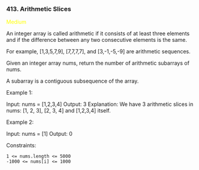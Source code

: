 <h3>413. Arithmetic Slices</h3>

<span style="color:yellow">Medium</span>

An integer array is called arithmetic if it consists of at least three elements and if the difference between any
two consecutive elements is the same.

For example, [1,3,5,7,9], [7,7,7,7], and [3,-1,-5,-9] are arithmetic sequences.

Given an integer array nums, return the number of arithmetic subarrays of nums.

A subarray is a contiguous subsequence of the array.



Example 1:

Input: nums = [1,2,3,4]
Output: 3
Explanation: We have 3 arithmetic slices in nums: [1, 2, 3], [2, 3, 4] and [1,2,3,4] itself.

Example 2:

Input: nums = [1]
Output: 0



Constraints:

    1 <= nums.length <= 5000
    -1000 <= nums[i] <= 1000


